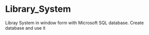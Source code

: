 # Library_System
Libray System in window form with Microsoft SQL database.
Create database and use it
